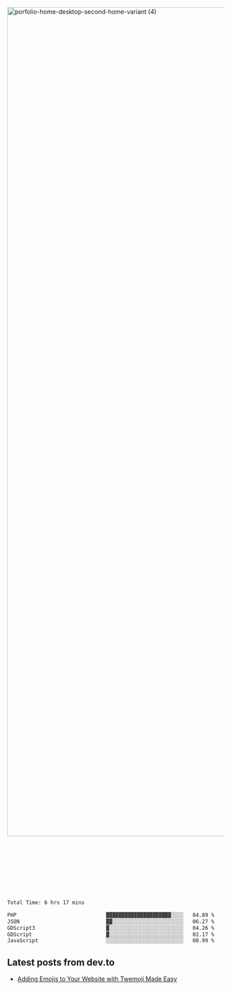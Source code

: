 <img width="1920" alt="porfolio-home-desktop-second-home-variant (4)" src="https://user-images.githubusercontent.com/44812120/231556360-1ee1d327-1a45-4bda-a93d-dd32a34149e4.png">
 
 
 
 
 
 <br><br><br><br><br><br><br>
<!--START_SECTION:waka-->

```txt
Total Time: 6 hrs 17 mins

PHP                             ▓▓▓▓▓▓▓▓▓▓▓▓▓▓▓▓▓▓▓▓▓░░░░   84.89 %
JSON                            ▓▓░░░░░░░░░░░░░░░░░░░░░░░   06.27 %
GDScript3                       ▓░░░░░░░░░░░░░░░░░░░░░░░░   04.26 %
GDScript                        ▓░░░░░░░░░░░░░░░░░░░░░░░░   02.17 %
JavaScript                      ░░░░░░░░░░░░░░░░░░░░░░░░░   00.99 %
```

<!--END_SECTION:waka-->

## Latest posts from dev.to
<!-- MEDIUM-STORY-LIST:START -->
- [Adding Emojis to Your Website with Twemoji Made Easy](https://dev.to/danielsebesta/adding-emojis-to-your-website-with-twemoji-made-easy-mc8)
<!-- MEDIUM-STORY-LIST:END -->

